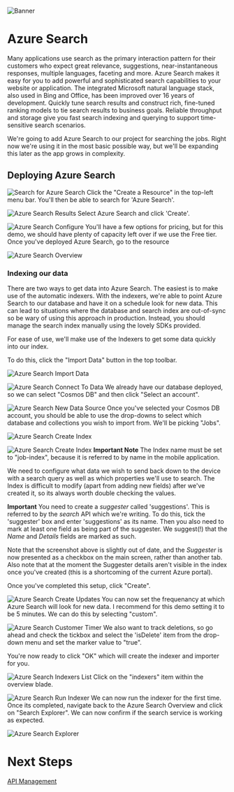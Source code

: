 ![Banner](Assets/Banner.png)

# Azure Search
Many applications use search as the primary interaction pattern for their customers who expect great relevance, suggestions, near-instantaneous responses, multiple languages, faceting and more. Azure Search makes it easy for you to add powerful and sophisticated search capabilities to your website or application. The integrated Microsoft natural language stack, also used in Bing and Office, has been improved over 16 years of development. Quickly tune search results and construct rich, fine-tuned ranking models to tie search results to business goals. Reliable throughput and storage give you fast search indexing and querying to support time-sensitive search scenarios.

We're going to add Azure Search to our project for searching the jobs. Right now we're using it in the most basic possible way, but we'll be expanding this later as the app grows in complexity. 

## Deploying Azure Search 

![Search for Azure Search](Assets/SearchForSearch.png)
Click the "Create a Resource" in the top-left menu bar. You'll then be able to search for 'Azure Search'. 

![Azure Search Results](Assets/SearchResults.png)
Select Azure Search and click 'Create'. 


![Azure Search Configure](Assets/ConfigureSearchService.png)
You'll have a few options for pricing, but for this demo, we should have plenty of capacity left over if we use the Free tier. Once you've deployed Azure Search, go to the resource 

![Azure Search Overview](Assets/SearchOverview.png)

### Indexing our data
There are two ways to get data into Azure Search. The easiest is to make use of the automatic indexers. With the indexers, we're able to point Azure Search to our database and have it on a schedule look for new data. This can lead to situations where the database and search index are out-of-sync so be wary of using this approach in production. Instead, you should manage the search index manually using the lovely SDKs provided. 

For ease of use, we'll make use of the Indexers to get some data quickly into our index. 

To do this, click the "Import Data" button in the top toolbar. 

![Azure Search Import Data](Assets/ImportData.png)

![Azure Search Connect To Data](Assets/ConnectToDataDefault.png)
We already have our database deployed, so we can select "Cosmos DB" and then click "Select an account". 

![Azure Search New Data Source](Assets/NewDataSourceFilledIn.png)
Once you've selected your Cosmos DB account, you should be able to use the drop-downs to select which database and collections you wish to import from. We'll be picking "Jobs". 

![Azure Search Create Index](Assets/CreatingJobsIndex.png)

![Azure Search Create Index](Assets/CreateJobIndexBasic.png)
**Important Note**
The Index name must be set to "job-index", because it is referred to by name in the mobile application.

We need to configure what data we wish to send back down to the device with a search query as well as which properties we'll use to search. The Index is difficult to modify (apart from adding new fields) after we've created it, so its always worth double checking the values.

**Important**
You need to create a _suggester_ called 'suggestions'. This is referred to by the _search_ API which we're writing. To do this, tick the 'suggester' box and enter 'suggestions' as its name. Then you also need to mark at least one field as being part of the suggester. We suggest(!) that the _Name_ and _Details_ fields are marked as such.

Note that the screenshot above is slightly out of date, and the _Suggester_ is now presented as a checkbox on the main screen, rather than another tab. Also note that at the moment the Suggester details aren't visible in the index once you've created (this is a shortcoming of the current Azure portal).

Once you've completed this setup, click "Create". 

![Azure Search Create Updates](Assets/IndexerSchedule.png)
You can now set the frequenancy at which Azure Search will look for new data. I recommend for this demo setting it to be 5 minutes. We can do this by selecting "custom". 

![Azure Search Customer Timer](Assets/CustomTimer.png)
We also want to track deletions, so go ahead and check the tickbox and select the 'isDelete' item from the drop-down menu and set the marker value to "true". 

You're now ready to click "OK" which will create the indexer and importer for you. 

![Azure Search Indexers List](Assets/Indexers.png)
Click on the "indexers" item within the overview blade. 

![Azure Search Run Indexer](Assets/RunIndex.png)
We can now run the indexer for the first time. Once its completed, navigate back to the Azure Search Overview and click on "Search Explorer". We can now confirm if the search service is working as expected. 

![Azure Search Explorer](Assets/SearchExplorer.png)

# Next Steps 
[API Management](../07%20API%20Management)



